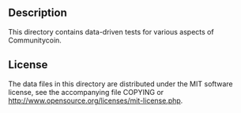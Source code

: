 Description
------------

This directory contains data-driven tests for various aspects of Communitycoin.

License
--------

The data files in this directory are distributed under the MIT software
license, see the accompanying file COPYING or
http://www.opensource.org/licenses/mit-license.php.


